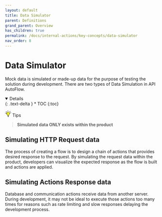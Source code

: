 ```yaml
---
layout: default
title: Data Simulator
parent: Definitions
grand_parent: Overview
has_children: true
permalink: /docs/internal-actions/key-concepts/data-simulator
nav_order: 8
---
```


# Data Simulator
Mock data is simulated or made-up data for the purpose of testing the solution during development. There are two types of Data Simulation in API AutoFlow.

<details open markdown="block">
  {: .text-delta }
* TOC
{:toc}
</details>


<img src="/assets/images/tip-icon.png" alt="!" width="20"/>  Tips

> **Simulated data ONLY exists within the product**


## Simulating HTTP Request data
The process of creating a flow is to design a chain of actions that provides desired response to the request.  By simulating the request data within the product, developers can visualize the expected response as the flow is built and actions are applied.

## Simulating Actions Response data
Database and communication actions receive data from another server.  During development, it may not be ideal to execute those actions too many times for reasons such as rate limiting and slow responses delaying the development process.
